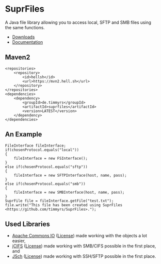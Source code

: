 # SuprFiles

A Java file library allowing you to access local, SFTP and SMB files using the same functions.

- [Downloads](https://github.com/timmyrs/SuprFiles/releases)
- [Documentation](https://timmyrs.github.io/SuprFiles/)

## Maven2

    <repositories>
        <repository>
            <id>hellsh</id>
            <url>https://mvn2.hell.sh</url>
        </repository>
    </repositories>
    <dependencies>
        <dependency>
            <groupId>de.timmyrs</groupId>
            <artifactId>suprfiles</artifactId>
            <version>LATEST</version>
        </dependency>
    </dependencies>

## An Example

	FileInterface fileInterface;
	if(chosenProtocol.equals("local"))
	{
		fileInterface = new FSInterface();
	}
	else if(chosenProtocol.equals("sftp"))
	{
		fileInterface = new SFTPInterface(host, name, pass);
	}
	else if(chosenProtocol.equals("smb"))
	{
		fileInterface = new SMBInterface(host, name, pass);
	}
	SuprFile file = fileInterface.getFile("test.txt");
	file.write("This file has been created using SuprFiles <https://github.com/timmyrs/SuprFiles>.");

## Used Libraries

- [Apache Commons IO](https://commons.apache.org/proper/commons-io/) ([License](http://www.apache.org/licenses/)) made working with the objects a lot easier,
- [jCIFS](https://jcifs.samba.org/) ([License](http://www.gnu.org/licenses/lgpl-2.1.txt)) made working with SMB/CIFS possible in the first place, and
- [JSch](http://www.jcraft.com/jsch/) ([License](http://www.jcraft.com/jsch/LICENSE.txt)) made working with SSH/SFTP possible in the first place.
